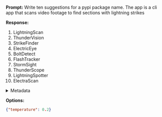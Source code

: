 **Prompt:**
Write ten suggestions for a pypi package name. The app is a cli app that scans video footage to find sections with lightning strikes

**Response:**
1. LightningScan
2. ThunderVision
3. StrikeFinder
4. ElectricEye
5. BoltDetect
6. FlashTracker
7. StormSight
8. ThunderScope
9. LightningSpotter
10. ElectraScan

<details><summary>Metadata</summary>

- Duration: 1909 ms
- Datetime: 2023-08-27T08:10:29.749936
- Model: gpt-3.5-turbo-0613

</details>

**Options:**
```json
{"temperature": 0.2}
```

